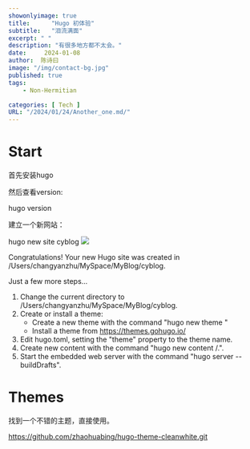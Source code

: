```yaml
---
showonlyimage: true
title:      "Hugo 初体验"
subtitle:   "泪流满面"
excerpt: " "
description: "有很多地方都不太会。"
date:     2024-01-08
author:  陈诗曰
image: "/img/contact-bg.jpg"
published: true 
tags:
    - Non-Hermitian

categories: [ Tech ]
URL: "/2024/01/24/Another_one.md/"
---
```


# Start

首先安装hugo

然后查看version:

hugo version

建立一个新网站：

hugo new site cyblog
![](/img/404-bg.jpg)

Congratulations! Your new Hugo site was created in /Users/changyanzhu/MySpace/MyBlog/cyblog.

Just a few more steps...

1. Change the current directory to /Users/changyanzhu/MySpace/MyBlog/cyblog.
2. Create or install a theme:
   - Create a new theme with the command "hugo new theme <THEMENAME>"
   - Install a theme from https://themes.gohugo.io/
3. Edit hugo.toml, setting the "theme" property to the theme name.
4. Create new content with the command "hugo new content <SECTIONNAME>/<FILENAME>.<FORMAT>".
5. Start the embedded web server with the command "hugo server --buildDrafts".


# Themes

找到一个不错的主题，直接使用。

https://github.com/zhaohuabing/hugo-theme-cleanwhite.git